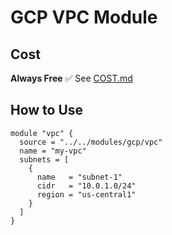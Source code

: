 # GCP VPC Module

## Cost
**Always Free** ✅ See [COST.md](./COST.md)

## How to Use
```hcl
module "vpc" {
  source = "../../modules/gcp/vpc"
  name = "my-vpc"
  subnets = [
    {
      name   = "subnet-1"
      cidr   = "10.0.1.0/24"
      region = "us-central1"
    }
  ]
}
```

